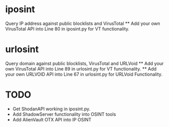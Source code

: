 # iposint
Query IP address against public blocklists and VirusTotal
** Add your own VirusTotal API into Line 80 in iposint.py for VT functionality.

# urlosint
Query domain against public blocklists, VirusTotal and URLVoid
** Add your own VirusTotal API into Line 89 in urlosint.py for VT functionality.
** Add your own URLVOID API into Line 67 in urlosint.py for URLVoid Functionality.

# TODO
* Get ShodanAPI working in iposint.py. 
* Add ShadowServer functionality into OSINT tools
* Add AlienVault OTX API into IP OSINT